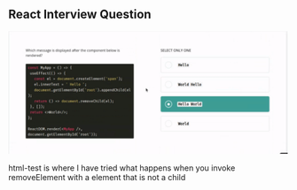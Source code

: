 ## React Interview Question

![Alt Question Image](./question.png 'Title')

html-test is where I have tried what happens when you invoke removeElement with a element that is not a child
